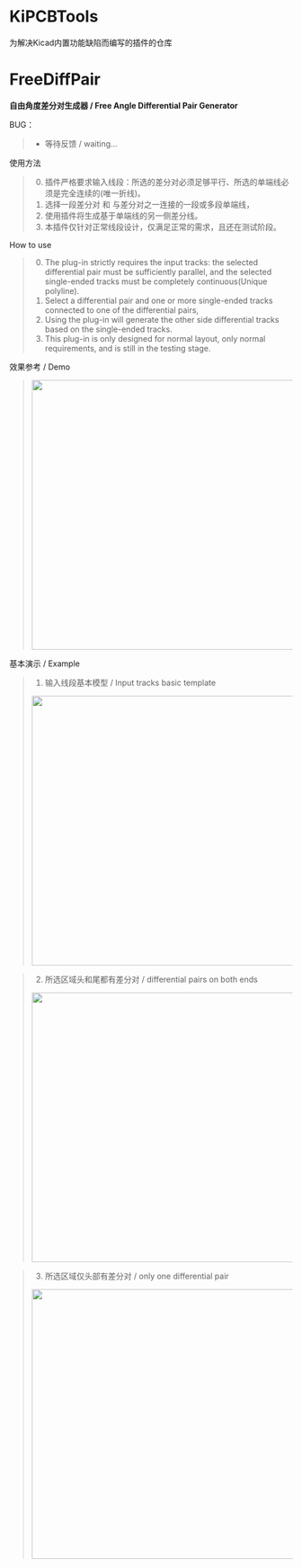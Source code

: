 # KiPCBTools
为解决Kicad内置功能缺陷而编写的插件的仓库

# FreeDiffPair 
**自由角度差分对生成器  /  Free Angle Differential Pair Generator**

BUG：
> - 等待反馈 / waiting...

使用方法
> 0. 插件严格要求输入线段：所选的差分对必须足够平行、所选的单端线必须是完全连续的(唯一折线)。
> 1. 选择一段差分对 和 与差分对之一连接的一段或多段单端线，
> 2. 使用插件将生成基于单端线的另一侧差分线。
> 3. 本插件仅针对正常线段设计，仅满足正常的需求，且还在测试阶段。

How to use
> 0. The plug-in strictly requires the input tracks: the selected differential pair must be sufficiently parallel, and the selected single-ended tracks must be completely continuous(Unique polyline).
> 1. Select a differential pair and one or more single-ended tracks connected to one of the differential pairs,
> 2. Using the plug-in will generate the other side differential tracks based on the single-ended tracks.
> 3. This plug-in is only designed for normal layout, only normal requirements, and is still in the testing stage. 

效果参考 / Demo
> <img src="https://github.com/user-attachments/assets/4a24ec38-2c23-4e1e-98a1-fdd1b098aaf4" width="480px">  

基本演示 / Example
> 1. 输入线段基本模型 / Input tracks basic template
> 	<img src="https://github.com/user-attachments/assets/61a57215-92d1-4079-9f92-c1afc8e45930" width="480px">

> 2. 所选区域头和尾都有差分对 / differential pairs on both ends
> 	<img src="https://github.com/user-attachments/assets/9d40940b-b2c4-40a0-bb3a-05e4a244b43f" width="480px">

> 3. 所选区域仅头部有差分对 / only one differential pair
> 	<img src="https://github.com/user-attachments/assets/8ae0bc44-3d5b-4bde-a8d1-9847c4459814" width="480px">   
